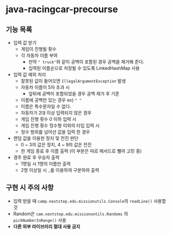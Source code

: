 # java-racingcar-precourse
## 기능 목록
- 입력 값 받기
  - 게임이 진행될 횟수
  - 각 자동차 이름 부여
    - 만약 `" truck"`와 같이 공백이 포함된 경우 공백을 제거해 준다.
    - 입력된 이름순으로 저장될 수 있도록 LinkedHashMap 사용
- 입력 값 예외 처리
  - 잘못된 값이 들어오면 `IllegalArgumentException` 발생
  - 자동차 이름이 5자 초과 시
    - 앞뒤에 공백이 포함되었을 경우 공백 제거 후 기준
  - 이름에 공백만 있는 경우 ex) `" "`
  - 이름은 특수문자일 수 없다.
  - 자동차가 2대 이상 입력되지 않은 경우
  - 게임 진행 횟수 0 이하 입력 시
  - 게임 진행 횟수 정수형 이외의 타입 입력 시
  - 정수 범위를 넘어선 값을 입력 한 경우
- 랜덤 값을 이용한 정지 및 전진 판단 
  - 0 ~ 3의 값은 정지, 4 ~ 9의 값은 전진
  - 한 게임 종료 후 이름 출력 (이 부분은 따로 메서드로 뺄까 고민 중)
- 경주 완료 후 우승자 출력
  - 1명일 시 1명의 이름만 출력
  - 2명 이상일 시 `,`를 이용하여 구분하여 출력

## 구현 시 주의 사항
- 입력 받을 때 `camp.nextstep.edu.missionutils.Console`의 `readLine()` 사용할 것
- Random은 `cam.nextstep.edu.missionuntils.Randoms` 의 `pickNumberInRange()` 사용
- **다른 외부 라이브러리 절대 사용 금지**